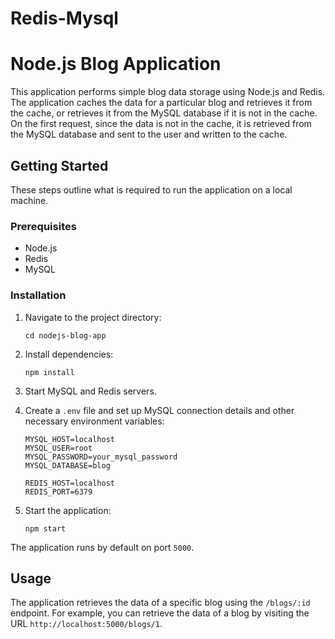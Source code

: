 # Redis-Mysql
# Node.js Blog Application

This application performs simple blog data storage using Node.js and Redis. The application caches the data for a particular blog and retrieves it from the cache, or retrieves it from the MySQL database if it is not in the cache. On the first request, since the data is not in the cache, it is retrieved from the MySQL database and sent to the user and written to the cache.

## Getting Started

These steps outline what is required to run the application on a local machine.

### Prerequisites

- Node.js
- Redis
- MySQL

### Installation

1. Navigate to the project directory:

    ```
    cd nodejs-blog-app
    ```

2. Install dependencies:

    ```
    npm install
    ```

3. Start MySQL and Redis servers.

4. Create a `.env` file and set up MySQL connection details and other necessary environment variables:

    ```
    MYSQL_HOST=localhost
    MYSQL_USER=root
    MYSQL_PASSWORD=your_mysql_password
    MYSQL_DATABASE=blog

    REDIS_HOST=localhost
    REDIS_PORT=6379
    ```

5. Start the application:

    ```
    npm start
    ```

The application runs by default on port `5000`.

## Usage

The application retrieves the data of a specific blog using the `/blogs/:id` endpoint. For example, you can retrieve the data of a blog by visiting the URL `http://localhost:5000/blogs/1`. 
